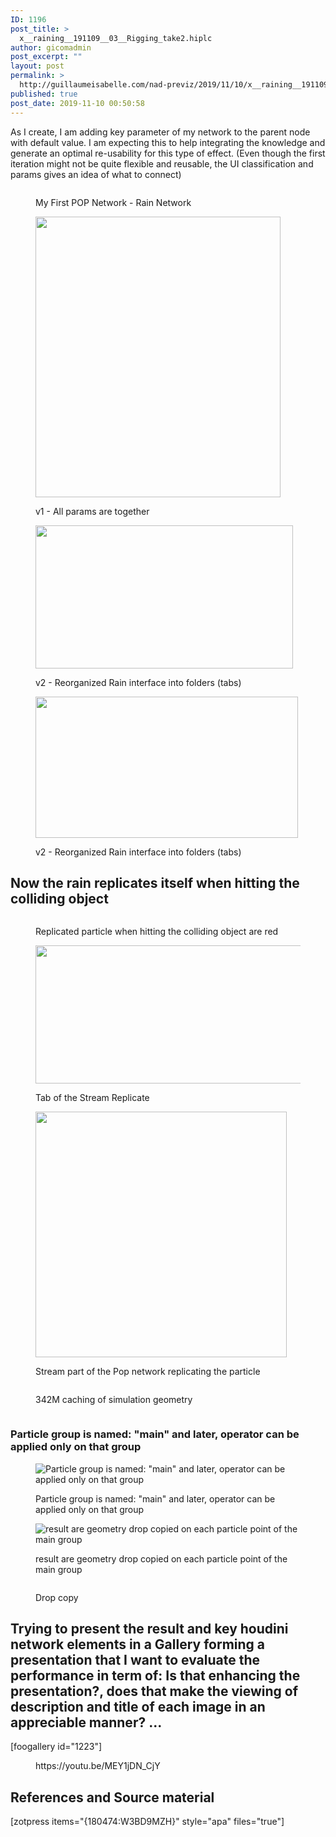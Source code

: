 ```yaml
---
ID: 1196
post_title: >
  x__raining__191109__03__Rigging_take2.hiplc
author: gicomadmin
post_excerpt: ""
layout: post
permalink: >
  http://guillaumeisabelle.com/nad-previz/2019/11/10/x__raining__191109__03__rigging_take2-hiplc/
published: true
post_date: 2019-11-10 00:50:58
---
```

<!-- wp:paragraph -->

As I create, I am adding key parameter of my network to the parent node with default value. I am expecting this to help integrating the knowledge and generate an optimal re-usability for this type of effect. (Even though the first iteration might not be quite flexible and reusable, the UI classification and params gives an idea of what to connect)

<!-- /wp:paragraph -->

<!-- wp:image {"id":1216} --><figure class="wp-block-image">

<img src="http://guillaumeisabelle.com/nad-previz/wp-content/uploads/sites/19/2019/11/image-22-1024x595.png" alt="" class="wp-image-1216" /><figcaption>My First POP Network - Rain Network</figcaption></figure> <!-- /wp:image -->

<!-- wp:image {"id":1197,"width":392,"height":449} --><figure class="wp-block-image is-resized">

<img src="http://guillaumeisabelle.com/nad-previz/wp-content/uploads/sites/19/2019/11/image-13.png" alt="" class="wp-image-1197" width="392" height="449" /><figcaption>v1 - All params are together  
</figcaption></figure> <!-- /wp:image -->

<!-- wp:image {"id":1199,"width":412,"height":229} --><figure class="wp-block-image is-resized">

<img src="http://guillaumeisabelle.com/nad-previz/wp-content/uploads/sites/19/2019/11/image-14.png" alt="" class="wp-image-1199" width="412" height="229" /><figcaption>v2 - Reorganized Rain interface into folders (tabs)  
</figcaption></figure> <!-- /wp:image -->

<!-- wp:image {"id":1200,"width":420,"height":226} --><figure class="wp-block-image is-resized">

<img src="http://guillaumeisabelle.com/nad-previz/wp-content/uploads/sites/19/2019/11/image-15.png" alt="" class="wp-image-1200" width="420" height="226" /><figcaption>v2 - Reorganized Rain interface into folders (tabs)</figcaption></figure> <!-- /wp:image -->

<!-- wp:paragraph -->



<!-- /wp:paragraph -->

<!-- wp:heading -->

## Now the rain replicates itself when hitting the colliding object

<!-- /wp:heading -->

<!-- wp:image {"id":1203} --><figure class="wp-block-image">

<img src="http://guillaumeisabelle.com/nad-previz/wp-content/uploads/sites/19/2019/11/image-16.png" alt="" class="wp-image-1203" /><figcaption>Replicated particle when hitting the colliding object are red</figcaption></figure> <!-- /wp:image -->

<!-- wp:image {"id":1204,"width":426,"height":221} --><figure class="wp-block-image is-resized">

<img src="http://guillaumeisabelle.com/nad-previz/wp-content/uploads/sites/19/2019/11/image-17.png" alt="" class="wp-image-1204" width="426" height="221" /><figcaption>Tab of the Stream Replicate  
</figcaption></figure> <!-- /wp:image -->

<!-- wp:image {"id":1206,"width":402,"height":393} --><figure class="wp-block-image is-resized">

<img src="http://guillaumeisabelle.com/nad-previz/wp-content/uploads/sites/19/2019/11/image-18.png" alt="" class="wp-image-1206" width="402" height="393" /><figcaption>Stream part of the Pop network replicating the particle</figcaption></figure> <!-- /wp:image -->

<!-- wp:image {"id":1212} --><figure class="wp-block-image">

<img src="http://guillaumeisabelle.com/nad-previz/wp-content/uploads/sites/19/2019/11/image-20.png" alt="" class="wp-image-1212" /><figcaption>342M caching of simulation geometry</figcaption></figure> <!-- /wp:image -->

<!-- wp:image {"id":1214} --><figure class="wp-block-image">

<img src="http://guillaumeisabelle.com/nad-previz/wp-content/uploads/sites/19/2019/11/image-21.png" alt="" class="wp-image-1214" /></figure> <!-- /wp:image -->

<!-- wp:heading {"level":3} -->

### Particle group is named: "main" and later, operator can be applied only on that group

<!-- /wp:heading -->

<!-- wp:image {"id":1218} --><figure class="wp-block-image">

<img src="http://guillaumeisabelle.com/nad-previz/wp-content/uploads/sites/19/2019/11/image-23.png" alt="Particle group is named: &quot;main&quot; and later, operator can be applied only on that group" class="wp-image-1218" /><figcaption>Particle group is named: "main" and later, operator can be applied only on that group</figcaption></figure> <!-- /wp:image -->

<!-- wp:image {"id":1221} --><figure class="wp-block-image">

<img src="http://guillaumeisabelle.com/nad-previz/wp-content/uploads/sites/19/2019/11/image-24.png" alt="result are geometry drop copied on each particle point of the main group" class="wp-image-1221" /><figcaption>result are geometry drop copied on each particle point of the main group</figcaption></figure> <!-- /wp:image -->

<!-- wp:image {"id":1224} --><figure class="wp-block-image">

<img src="http://guillaumeisabelle.com/nad-previz/wp-content/uploads/sites/19/2019/11/image-25.png" alt="" class="wp-image-1224" /><figcaption>Drop copy</figcaption></figure> <!-- /wp:image -->

<!-- wp:heading -->

## Trying to present the result and key houdini network elements in a Gallery forming a presentation that I want to evaluate the performance in term of: Is that enhancing the presentation?, does that make the viewing of description and title of each image in an appreciable manner? ...

<!-- /wp:heading -->

<!-- wp:shortcode --> [foogallery id="1223"] 

<!-- /wp:shortcode -->

<!-- wp:more -->

<!--more-->

<!-- /wp:more -->

<!-- wp:core-embed/youtube {"url":"https://youtu.be/MEY1jDN_CjY","type":"video","providerNameSlug":"youtube","className":"wp-embed-aspect-16-9 wp-has-aspect-ratio"} --><figure class="wp-block-embed-youtube wp-block-embed is-type-video is-provider-youtube wp-embed-aspect-16-9 wp-has-aspect-ratio">

<div class="wp-block-embed__wrapper">
  https://youtu.be/MEY1jDN_CjY
</div></figure> 

<!-- /wp:core-embed/youtube -->

<!-- wp:heading -->

## References and Source material

<!-- /wp:heading -->

<!-- wp:shortcode --> [zotpress items="{180474:W3BD9MZH}" style="apa" files="true"] 

<!-- /wp:shortcode -->